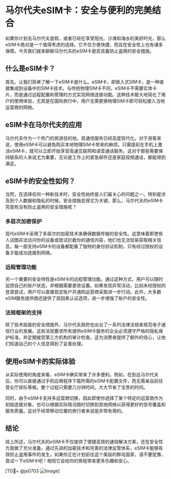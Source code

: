 # 马尔代夫eSIM卡：安全与便利的完美结合

如果你计划去马尔代夫度假，或者已经在享受阳光、沙滩和海水的美好时光，那么eSIM卡绝对是一个值得考虑的选择。它不仅方便快捷，而且在安全性上也有诸多保障。今天我们就来聊聊马尔代夫的eSIM卡是否具备防止盗用的安全措施。

## 什么是eSIM卡？

首先，让我们简单了解一下eSIM卡是什么。eSIM卡，即嵌入式SIM卡，是一种直接集成到设备中的SIM卡技术。与传统物理SIM卡不同，eSIM卡不需要实体卡片，而是通过远程配置和管理的方式实现网络连接功能。这种技术极大地简化了用户的使用体验，尤其是在国际旅行中，用户无需更换物理SIM卡即可轻松接入当地运营商的网络。

## eSIM卡在马尔代夫的应用

马尔代夫作为一个热门的旅游目的地，其通信服务已经高度现代化。对于游客来说，使用eSIM卡可以避免购买本地物理SIM卡带来的麻烦。只需提前在手机上激活eSIM卡，就可以立即开始享受高速互联网和语音通话服务。这对于那些需要保持联系的人来说尤为重要，无论是工作上的紧急邮件还是家庭视频通话，都能得到满足。

## eSIM卡的安全性如何？

当然，在选择任何一种新技术时，安全性始终是人们最关心的问题之一。特别是涉及到个人数据和隐私的时候，安全措施显得尤为关键。那么，马尔代夫的eSIM卡究竟有没有防止盗用的安全措施呢？

### 多层次加密保护

现代eSIM卡采用了多层次的加密技术来确保数据传输的安全性。这意味着即使有人试图非法访问你的设备或尝试拦截你的通信内容，他们也无法轻易获取相关信息。每一部支持eSIM卡的设备都配备了独特的身份验证机制，只有经过授权的设备才能成功连接到网络。

### 远程管理功能

另一个重要的安全特性是eSIM卡的远程管理功能。通过这种方式，用户可以随时监控自己的账户状态，并根据需要更改设置。如果发现异常活动，比如未经授权的登录尝试，用户可以直接锁定账户并通知运营商采取进一步行动。此外，大多数eSIM服务提供商还提供了双因素认证选项，进一步增强了账户的安全性。

### 法规框架的支持

除了技术层面的安全措施外，马尔代夫政府也出台了一系列法律法规来规范电子通信行业的发展。这些法规要求所有提供eSIM卡服务的企业必须遵守严格的隐私保护标准，并定期接受第三方机构的审计检查。这为消费者提供了额外的信心，让他们知道自己的个人信息得到了妥善处理。

## 使用eSIM卡的实际体验

从实际使用的角度来看，eSIM卡确实带来了许多便利。例如，在到达马尔代夫后，你可以直接通过手机应用程序下载所需的eSIM卡配置文件，而无需亲自前往营业厅排队等候。整个过程只需要几分钟时间，大大节省了宝贵的时间。

同时，由于eSIM卡支持多运营商切换，因此即使你选择了某个特定的运营商作为初始连接对象，也可以根据实际情况随时切换到其他网络以获得更好的信号覆盖和服务质量。这对于经常移动位置的旅行者来说是非常有用的。

## 结论

综上所述，马尔代夫的eSIM卡不仅提供了便捷高效的通信解决方案，还在安全性方面做了充分准备。通过先进的加密技术和完善的法律监管体系，eSIM卡能够有效防止盗用事件的发生。如果你正在计划前往这个美丽的群岛国家，请不要犹豫，尝试一下eSIM卡吧！相信它会给你的旅程带来更多乐趣和安心。

[TG💪+ @jx0703 ![Image](https://github.com/user-attachments/assets/dbca1d08-cadb-493c-b0ec-ad6f7a83f270)]